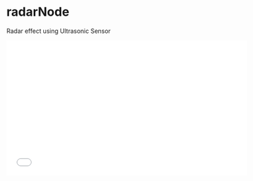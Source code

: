 radarNode
=========

Radar effect using Ultrasonic Sensor 

<iframe width="560" height="315" src="//www.youtube.com/embed/KNTtxbwACQM?list=UUgzeUE1iHHuOwLvjRzpHJ8w" frameborder="0" allowfullscreen></iframe>
